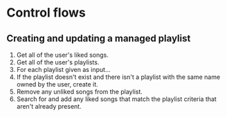 # Control flows

## Creating and updating a managed playlist

1. Get all of the user's liked songs.
2. Get all of the user's playlists.
3. For each playlist given as input...
4. If the playlist doesn't exist and there isn't a playlist with the same name owned by the user, create it.
5. Remove any unliked songs from the playlist.
6. Search for and add any liked songs that match the playlist criteria that aren't already present.
